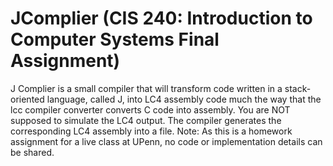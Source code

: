 # JComplier (CIS 240: Introduction to Computer Systems Final Assignment)

J Complier is a small compiler that will transform code written in a stack-oriented language, called J, into LC4 assembly code much the way that the lcc compiler converter converts C code into assembly. You are NOT 
supposed to simulate the LC4 output. The compiler generates the corresponding LC4 assembly into a file. Note: As this is a homework assignment for a live class at UPenn, no code or implementation details can be shared.
